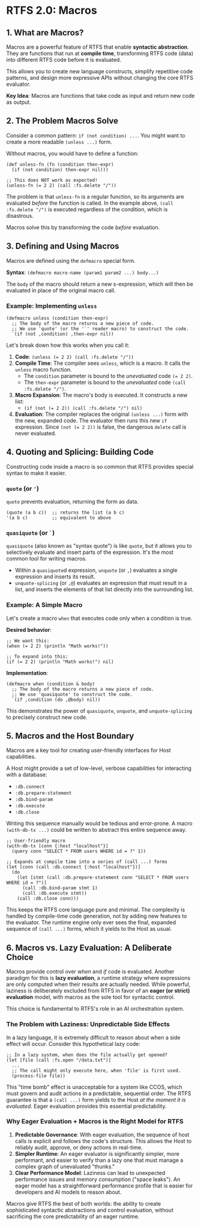 # RTFS 2.0: Macros

## 1. What are Macros?

Macros are a powerful feature of RTFS that enable **syntactic abstraction**. They are functions that run at **compile time**, transforming RTFS code (data) into different RTFS code before it is evaluated.

This allows you to create new language constructs, simplify repetitive code patterns, and design more expressive APIs without changing the core RTFS evaluator.

**Key Idea**: Macros are functions that take code as input and return new code as output.

## 2. The Problem Macros Solve

Consider a common pattern: `if (not condition) ...`. You might want to create a more readable `(unless ...)` form.

Without macros, you would have to define a function:

```rtfs
(def unless-fn (fn (condition then-expr)
  (if (not condition) then-expr nil)))

;; This does NOT work as expected!
(unless-fn (= 2 2) (call :fs.delete "/"))
```

The problem is that `unless-fn` is a regular function, so its arguments are evaluated *before* the function is called. In the example above, `(call :fs.delete "/")` is executed regardless of the condition, which is disastrous.

Macros solve this by transforming the code *before* evaluation.

## 3. Defining and Using Macros

Macros are defined using the `defmacro` special form.

**Syntax**: `(defmacro macro-name (param1 param2 ...) body...)`

The `body` of the macro should return a new s-expression, which will then be evaluated in place of the original macro call.

### Example: Implementing `unless`

```rtfs
(defmacro unless (condition then-expr)
  ;; The body of the macro returns a new piece of code.
  ;; We use 'quote' (or the '`' reader macro) to construct the code.
  `(if (not ,condition) ,then-expr nil))
```

Let's break down how this works when you call it:

1.  **Code**: `(unless (= 2 2) (call :fs.delete "/"))`
2.  **Compile Time**: The compiler sees `unless`, which is a macro. It calls the `unless` macro function.
    -   The `condition` parameter is bound to the *unevaluated* code `(= 2 2)`.
    -   The `then-expr` parameter is bound to the *unevaluated* code `(call :fs.delete "/")`.
3.  **Macro Expansion**: The macro's body is executed. It constructs a new list:
    -   `(if (not (= 2 2)) (call :fs.delete "/") nil)`
4.  **Evaluation**: The compiler replaces the original `(unless ...)` form with the new, expanded code. The evaluator then runs this new `if` expression. Since `(not (= 2 2))` is false, the dangerous `delete` call is never evaluated.

## 4. Quoting and Splicing: Building Code

Constructing code inside a macro is so common that RTFS provides special syntax to make it easier.

### `quote` (or `'`)

`quote` prevents evaluation, returning the form as data.

```rtfs
(quote (a b c))  ;; returns the list (a b c)
'(a b c)         ;; equivalent to above
```

### `quasiquote` (or `` ` ``)

`quasiquote` (also known as "syntax quote") is like `quote`, but it allows you to selectively evaluate and insert parts of the expression. It's the most common tool for writing macros.

-   Within a `quasiquote`d expression, `unquote` (or `,`) evaluates a single expression and inserts its result.
-   `unquote-splicing` (or `,@`) evaluates an expression that must result in a list, and inserts the elements of that list directly into the surrounding list.

### Example: A Simple Macro

Let's create a macro `when` that executes code only when a condition is true.

**Desired behavior**:

```rtfs
;; We want this:
(when (= 2 2) (println "Math works!"))

;; To expand into this:
(if (= 2 2) (println "Math works!") nil)
```

**Implementation**:

```rtfs
(defmacro when (condition & body)
  ;; The body of the macro returns a new piece of code.
  ;; We use 'quasiquote' to construct the code.
  `(if ,condition (do ,@body) nil))
```

This demonstrates the power of `quasiquote`, `unquote`, and `unquote-splicing` to precisely construct new code.

## 5. Macros and the Host Boundary

Macros are a key tool for creating user-friendly interfaces for Host capabilities.

A Host might provide a set of low-level, verbose capabilities for interacting with a database:

-   `:db.connect`
-   `:db.prepare-statement`
-   `:db.bind-param`
-   `:db.execute`
-   `:db.close`

Writing this sequence manually would be tedious and error-prone. A macro `(with-db-tx ...)` could be written to abstract this entire sequence away.

```rtfs
;; User-friendly macro
(with-db-tx [conn {:host "localhost"}]
  (query conn "SELECT * FROM users WHERE id = ?" 1))

;; Expands at compile time into a series of (call ...) forms
(let [conn (call :db.connect {:host "localhost"})]
  (do
    (let [stmt (call :db.prepare-statement conn "SELECT * FROM users WHERE id = ?")]
      (call :db.bind-param stmt 1)
      (call :db.execute stmt))
    (call :db.close conn)))
```

This keeps the RTFS core language pure and minimal. The complexity is handled by compile-time code generation, not by adding new features to the evaluator. The runtime engine only ever sees the final, expanded sequence of `(call ...)` forms, which it yields to the Host as usual.

## 6. Macros vs. Lazy Evaluation: A Deliberate Choice

Macros provide control over *when* and *if* code is evaluated. Another paradigm for this is **lazy evaluation**, a runtime strategy where expressions are only computed when their results are actually needed. While powerful, laziness is deliberately excluded from RTFS in favor of an **eager (or strict) evaluation** model, with macros as the sole tool for syntactic control.

This choice is fundamental to RTFS's role in an AI orchestration system.

### The Problem with Laziness: Unpredictable Side Effects

In a lazy language, it is extremely difficult to reason about when a side effect will occur. Consider this hypothetical lazy code:

```rtfs
;; In a lazy system, when does the file actually get opened?
(let [file (call :fs.open "/data.txt")]
  ...
  ;; The call might only execute here, when 'file' is first used.
  (process-file file))
```

This "time bomb" effect is unacceptable for a system like CCOS, which must govern and audit actions in a predictable, sequential order. The RTFS guarantee is that a `(call ...)` form yields to the Host *at the moment it is evaluated*. Eager evaluation provides this essential predictability.

### Why Eager Evaluation + Macros is the Right Model for RTFS

1.  **Predictable Governance**: With eager evaluation, the sequence of host calls is explicit and follows the code's structure. This allows the Host to reliably audit, approve, or deny actions in real-time.
2.  **Simpler Runtime**: An eager evaluator is significantly simpler, more performant, and easier to verify than a lazy one that must manage a complex graph of unevaluated "thunks."
3.  **Clear Performance Model**: Laziness can lead to unexpected performance issues and memory consumption ("space leaks"). An eager model has a straightforward performance profile that is easier for developers and AI models to reason about.

Macros give RTFS the best of both worlds: the ability to create sophisticated syntactic abstractions and control evaluation, without sacrificing the core predictability of an eager runtime.

